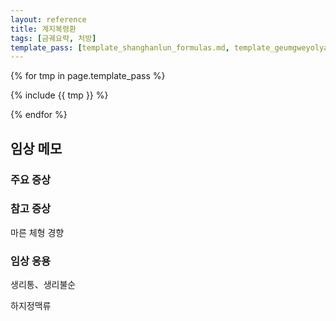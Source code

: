 ```yaml
---
layout: reference
title: 계지복령환
tags: [금궤요략, 처방]
template_pass: [template_shanghanlun_formulas.md, template_geumgweyolyag_formulas.md, template_etc_formulas.md]
---
```


{% for tmp in page.template_pass %}

{% include {{ tmp }} %}

{% endfor %}


## 임상 메모

### 주요 증상


### 참고 증상

마른 체형 경향

### 임상 응용

생리통、생리불순

하지정맥류
